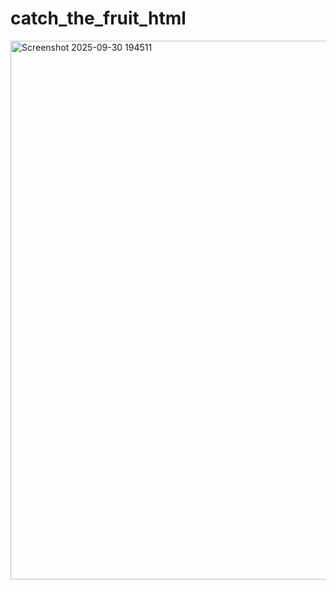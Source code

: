 # catch_the_fruit_html
<img width="1042" height="862" alt="Screenshot 2025-09-30 194511" src="https://github.com/user-attachments/assets/73706ce4-c7b1-41b8-8f26-a7dbe83b9f25" />
